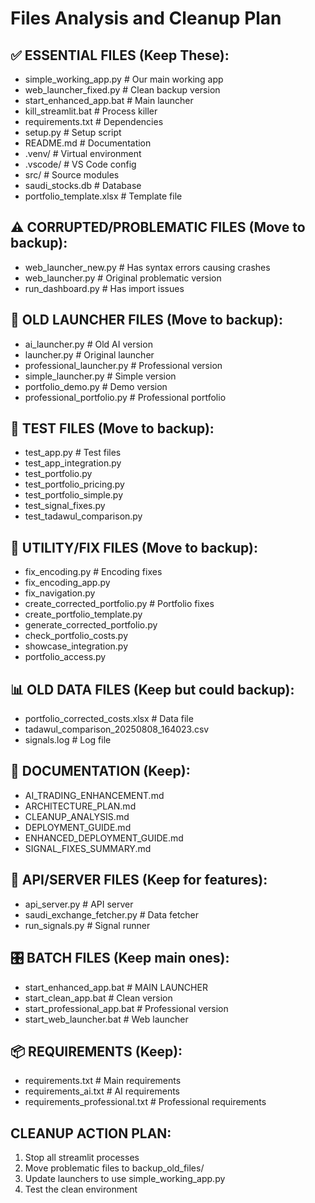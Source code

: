 # Files Analysis and Cleanup Plan

## ✅ ESSENTIAL FILES (Keep These):
- simple_working_app.py               # Our main working app
- web_launcher_fixed.py               # Clean backup version  
- start_enhanced_app.bat              # Main launcher
- kill_streamlit.bat                  # Process killer
- requirements.txt                    # Dependencies
- setup.py                           # Setup script
- README.md                          # Documentation
- .venv/                             # Virtual environment
- .vscode/                           # VS Code config
- src/                               # Source modules
- saudi_stocks.db                    # Database
- portfolio_template.xlsx            # Template file

## ⚠️ CORRUPTED/PROBLEMATIC FILES (Move to backup):
- web_launcher_new.py                # Has syntax errors causing crashes
- web_launcher.py                    # Original problematic version
- run_dashboard.py                   # Has import issues

## 📂 OLD LAUNCHER FILES (Move to backup):
- ai_launcher.py                     # Old AI version
- launcher.py                        # Original launcher
- professional_launcher.py           # Professional version
- simple_launcher.py                 # Simple version
- portfolio_demo.py                  # Demo version
- professional_portfolio.py          # Professional portfolio

## 🧪 TEST FILES (Move to backup):
- test_app.py                        # Test files
- test_app_integration.py
- test_portfolio.py
- test_portfolio_pricing.py
- test_portfolio_simple.py
- test_signal_fixes.py
- test_tadawul_comparison.py

## 🔧 UTILITY/FIX FILES (Move to backup):
- fix_encoding.py                    # Encoding fixes
- fix_encoding_app.py
- fix_navigation.py
- create_corrected_portfolio.py      # Portfolio fixes
- create_portfolio_template.py
- generate_corrected_portfolio.py
- check_portfolio_costs.py
- showcase_integration.py
- portfolio_access.py

## 📊 OLD DATA FILES (Keep but could backup):
- portfolio_corrected_costs.xlsx     # Data file
- tadawul_comparison_20250808_164023.csv
- signals.log                        # Log file

## 📄 DOCUMENTATION (Keep):
- AI_TRADING_ENHANCEMENT.md
- ARCHITECTURE_PLAN.md
- CLEANUP_ANALYSIS.md
- DEPLOYMENT_GUIDE.md
- ENHANCED_DEPLOYMENT_GUIDE.md
- SIGNAL_FIXES_SUMMARY.md

## 🔗 API/SERVER FILES (Keep for features):
- api_server.py                      # API server
- saudi_exchange_fetcher.py          # Data fetcher
- run_signals.py                     # Signal runner

## 🎛️ BATCH FILES (Keep main ones):
- start_enhanced_app.bat             # MAIN LAUNCHER
- start_clean_app.bat                # Clean version
- start_professional_app.bat         # Professional version
- start_web_launcher.bat             # Web launcher

## 📦 REQUIREMENTS (Keep):
- requirements.txt                   # Main requirements
- requirements_ai.txt                # AI requirements  
- requirements_professional.txt      # Professional requirements

## CLEANUP ACTION PLAN:
1. Stop all streamlit processes
2. Move problematic files to backup_old_files/
3. Update launchers to use simple_working_app.py
4. Test the clean environment
